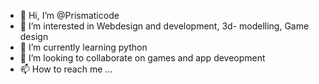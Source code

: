 - 👋 Hi, I’m @Prismaticode
- 👀 I’m interested in Webdesign and development, 3d- modelling, Game design
- 🌱 I’m currently learning python
- 💞️ I’m looking to collaborate on games and app deveopment
- 📫 How to reach me ...

<!---
Prismaticode/Prismaticode is a ✨ special ✨ repository because its `README.md` (this file) appears on your GitHub profile.
You can click the Preview link to take a look at your changes.
--->
